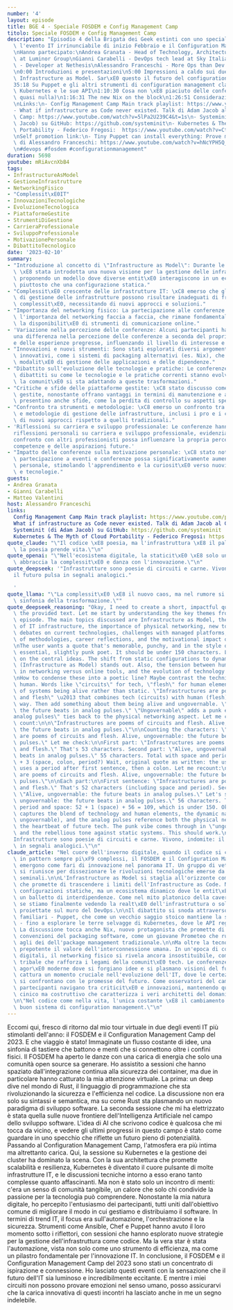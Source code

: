 ```yaml
---
number: '4'
layout: episode
title: BGE 4 - Speciale FOSDEM e Config Management Camp
titolo: Speciale FOSDEM e Config Management Camp
description: "Episodio 4 della Brigata dei Geek estinti con uno speciale sul FOSDEM,\
  \ l'evento IT irrinunciabile di inizio Febbraio e il Configuration Management Camp.\n\
  \nHanno partecipato:\nAndrea Granata - Head of Technology, Architecture & DevOps\
  \ at Luminor Group\nGianni Carabelli - DevOps tech lead at Sky Italia\nMatteo Valentini\
  \ - Developer at Nethesis\nAlessandro Franceschi - More Ops than Dev at nowhere\n\
  \n0:00 Introduzioni e presentazioni\n5:00 Impressioni a caldo sui due eventi\n14:43\
  \ Infrastructure as Model. Sar\xE0 questo il futuro del configuration management?\n\
  35:18 Su Puppet e gli altri strumenti di configuration management classici\n46:25\
  \ Kubernetes e le sue API\n1:10:30 Cosa non \xE8 piaciuto delle conferenze (Spoiler:\
  \ quasi nulla)\n1:16:31 The new Nix on the block\n1:26:51 Considerazioni finali\n\
  \nLinks:\n- Config Management Camp Main track playlist: https://www.youtube.com/playlist?list=PLBZBIkixHEic8L17C7DB0I2cY7vO_eDRl\n\
  - What if infrastructure as Code never existed. Talk di Adam Jacob al Config Management\
  \ Camp: https://www.youtube.com/watch?v=5lPa2U239C4&t=1s\n- Systeminit (di Adam\
  \ Jacob) su GitHub: https://github.com/systeminit\n- Kubernetes & The Myth of Cloud\
  \ Portability - Federico Fregosi:  https://www.youtube.com/watch?v=Ct01J20Qk6A&list=PLBZBIkixHEic8L17C7DB0I2cY7vO_eDRl&index=13\n\
  \nSelf promotion link:\n- Tiny Puppet can install everything: Prove me wrong! Ignite\
  \ di Alessandro Franceschi: https://www.youtube.com/watch?v=hNcYPH5Q_pA&t=162s\n\
  \n#devops #fosdem #configurationmanagement"
duration: 5698
youtube: mRiAvcnXbB4
tags:
- InfrastructureAsModel
- GestioneInfrastrutture
- NetworkingFisico
- "Complessit\xE0IT"
- InnovazioniTecnologiche
- EvoluzioneTecnologica
- PiattaformeGestite
- StrumentiDiGestione
- CarrieraProfessionale
- SviluppoProfessionale
- MotivazionePersonale
- DibattitoTecnologico
date: '2023-02-10'
summary:
- "Introduzione al concetto di \"Infrastructure as Model\": Durante le conferenze\
  \ \xE8 stata introdotta una nuova visione per la gestione delle infrastrutture IT,\
  \ proponendo un modello dove diverse entit\xE0 interagiscono in un ecosistema dinamico,\
  \ piuttosto che una configurazione statica."
- "Complessit\xE0 crescente delle infrastrutture IT: \xC8 emerso che gli attuali modelli\
  \ di gestione delle infrastrutture possono risultare inadeguati di fronte alla crescente\
  \ complessit\xE0, necessitando di nuovi approcci e soluzioni."
- "Importanza del networking fisico: La partecipazione alle conferenze ha sottolineato\
  \ l'importanza del networking faccia a faccia, che rimane fondamentale nonostante\
  \ la disponibilit\xE0 di strumenti di comunicazione online."
- 'Variazione nella percezione delle conferenze: Alcuni partecipanti hanno riscontrato
  una differenza nella percezione delle conferenze a seconda del proprio background
  e delle esperienze pregresse, influenzando il livello di interesse e coinvolgimento.'
- "Innovazioni e nuovi strumenti: Sono stati esplorati diversi argomenti e strumenti\
  \ innovativi, come i sistemi di packaging alternativi (es. Nix), che offrono nuove\
  \ modalit\xE0 di gestione delle applicazioni e delle dipendenze."
- "Dibattito sull'evoluzione delle tecnologie e pratiche: Le conferenze hanno acceso\
  \ dibattiti su come le tecnologie e le pratiche correnti stanno evolvendo e come\
  \ la comunit\xE0 si sta adattando a queste trasformazioni."
- "Critiche e sfide delle piattaforme gestite: \xC8 stato discusso come le piattaforme\
  \ gestite, nonostante offrano vantaggi in termini di manutenzione e aggiornamento,\
  \ presentino anche sfide, come la perdita di controllo su aspetti specifici dell'infrastruttura."
- "Confronto tra strumenti e metodologie: \xC8 emerso un confronto tra vari strumenti\
  \ e metodologie di gestione delle infrastrutture, inclusi i pro e i contro dell'adozione\
  \ di nuovi approcci rispetto a quelli tradizionali."
- 'Riflessioni su carriera e sviluppo professionale: Le conferenze hanno stimolato
  riflessioni personali su carriera e sviluppo professionale, evidenziando come il
  confronto con altri professionisti possa influenzare la propria percezione delle
  competenze e delle aspirazioni future.'
- "Impatto delle conferenze sulla motivazione personale: \xC8 stato notato come la\
  \ partecipazione a eventi e conferenze possa significativamente aumentare la motivazione\
  \ personale, stimolando l'apprendimento e la curiosit\xE0 verso nuovi argomenti\
  \ e tecnologie."
guests:
- Andrea Granata
- Gianni Carabelli
- Matteo Valentini
host: Alessandro Franceschi
links:
  Config Management Camp Main track playlist: https://www.youtube.com/playlist?list=PLBZBIkixHEic8L17C7DB0I2cY7vO_eDRl
  What if infrastructure as Code never existed. Talk di Adam Jacob al Config Management Camp: https://www.youtube.com/watch?v=5lPa2U239C4&t=1s
  Systeminit (di Adam Jacob) su GitHub: https://github.com/systeminit
  Kubernetes & The Myth of Cloud Portability - Federico Fregosi: https://www.youtube.com/watch?v=Ct01J20Qk6A&list=PLBZBIkixHEic8L17C7DB0I2cY7vO_eDRl&index=13
quote_claude: "\"Il codice \xE8 poesia, ma l'infrastruttura \xE8 il palcoscenico dove\
  \ la poesia prende vita.\"\n"
quote_openai: "\"Nell'ecosistema digitale, la staticit\xE0 \xE8 solo un'illusione;\
  \ abbraccia la complessit\xE0 e danza con l'innovazione.\"\n"
quote_deepseek: '"Infrastrutture sono poesie di circuiti e carne. Vivono, indomite:
  il futuro pulsa in segnali analogici."

  '
quote_llama: "\"La complessit\xE0 \xE8 il nuovo caos, ma nel rumore si nasconde la\
  \ sinfonia della trasformazione.\""
quote_deepseek_reasoning: "Okay, I need to create a short, impactful quote based on\
  \ the provided text. Let me start by understanding the key themes from the podcast\
  \ episode. The main topics discussed are Infrastructure as Model, the complexity\
  \ of IT infrastructure, the importance of physical networking, new tools like Nix,\
  \ debates on current technologies, challenges with managed platforms, comparisons\
  \ of methodologies, career reflections, and the motivational impact of conferences.\n\
  \nThe user wants a quote that's memorable, punchy, and in the style of a modern,\
  \ essential, slightly punk poet. It should be under 150 characters. Let me focus\
  \ on the central ideas. The shift from static configurations to dynamic ecosystems\
  \ (Infrastructure as Model) stands out. Also, the tension between human interaction\
  \ in networking versus online tools, and the evolution of technology practices.\n\
  \nHow to condense these into a poetic line? Maybe contrast the technical with the\
  \ human. Words like \"circuits\" for tech, \"flesh\" for human elements. The idea\
  \ of systems being alive rather than static. \"Infrastructures are poems of circuits\
  \ and flesh\" \u2013 that combines tech (circuits) with human (flesh) in a poetic\
  \ way. Then add something about them being alive and ungovernable. \"Alive, ungovernable:\
  \ the future beats in analog pulses.\" \"Ungovernable\" adds a punk edge, and \"\
  analog pulses\" ties back to the physical networking aspect. Let me check the character\
  \ count:\n\n\"Infrastructures are poems of circuits and flesh. Alive, ungovernable:\
  \ the future beats in analog pulses.\"\n\nCounting the characters: \"Infrastructures\
  \ are poems of circuits and flesh. Alive, ungovernable: the future beats in analog\
  \ pulses.\" Let me check:\n\nFirst part: \"Infrastructures are poems of circuits\
  \ and flesh.\" That's 53 characters. Second part: \"Alive, ungovernable: the future\
  \ beats in analog pulses.\" 55 characters. Total with space and period: 53 + 55\
  \ + 3 (space, colon, period?) Wait, original quote as written: the user example\
  \ uses a period after first sentence, then a colon. Let me recount:\n\n\"Infrastructures\
  \ are poems of circuits and flesh. Alive, ungovernable: the future beats in analog\
  \ pulses.\"\n\nEach part:\n\nFirst sentence: \"Infrastructures are poems of circuits\
  \ and flesh.\" That's 52 characters (including space and period). Second sentence:\
  \ \"Alive, ungovernable: the future beats in analog pulses.\" Let's see: \"Alive,\
  \ ungovernable: the future beats in analog pulses.\" 56 characters. Total with the\
  \ period and space: 52 + 1 (space) + 56 = 109, which is under 150. Okay, fits. It\
  \ captures the blend of technology and human elements, the dynamic nature (alive,\
  \ ungovernable), and the analog pulses reference both the physical networking and\
  \ the heartbeat of future tech. The punk vibe comes through in \"ungovernable\"\
  \ and the rebellious tone against static systems. This should work.\n</think>\n\"\
  Infrastrutture sono poesie di circuiti e carne. Vivono, indomite: il futuro pulsa\
  \ in segnali analogici.\"\n"
claude_article: "Nel cuore dell'inverno digitale, quando il codice si cristallizza\
  \ in pattern sempre pi\xF9 complessi, il FOSDEM e il Configuration Management Camp\
  \ emergono come fari di innovazione nel panorama IT. Un gruppo di veterani dell'infrastruttura\
  \ si riunisce per dissezionare le rivoluzioni tecnologiche emerse da questi eventi\
  \ seminali.\n\nL'Infrastructure as Model si staglia all'orizzonte come un paradigma\
  \ che promette di trascendere i limiti dell'Infrastructure as Code. Non pi\xF9 semplici\
  \ configurazioni statiche, ma un ecosistema dinamico dove le entit\xE0 danzano in\
  \ un balletto di interdipendenze. Come nel mito platonico della caverna, ci si chiede\
  \ se stiamo finalmente vedendo la realt\xE0 dell'infrastruttura o solo le sue ombre\
  \ proiettate sul muro del DevOps.\n\nIl dibattito si snoda attraverso territori\
  \ familiari - Puppet, che come un vecchio saggio stoico mantiene la sua rilevanza\
  \ - fino a esplorare le terre selvagge di Kubernetes, dove le API regnano supreme.\
  \ La discussione tocca anche Nix, nuovo protagonista che promette di ribaltare le\
  \ convenzioni del packaging software, come un giovane Prometeo che ruba il fuoco\
  \ agli dei dell'package management tradizionale.\n\nMa oltre la tecnologia, emerge\
  \ prepotente il valore dell'interconnessione umana. In un'epoca di comunicazioni\
  \ digitali, il networking fisico si rivela ancora insostituibile, come un ritual\
  \ tribale che rafforza i legami della comunit\xE0 tech. Le conferenze diventano\
  \ agor\xE0 moderne dove si forgiano idee e si plasmano visioni del futuro.\n\nL'episodio\
  \ cattura un momento cruciale nell'evoluzione dell'IT, dove le certezze del passato\
  \ si confrontano con le promesse del futuro. Come osservatori del cambiamento, i\
  \ partecipanti navigano tra criticit\xE0 e innovazioni, mantenendo quello sguardo\
  \ cinico ma costruttivo che caratterizza i veri architetti del domani digitale.\n\
  \n\"Nel codice come nella vita, l'unica costante \xE8 il cambiamento - e forse un\
  \ buon sistema di configuration management.\"\n"
---
```

Eccomi qui, fresco di ritorno dal mio tour virtuale in due degli eventi IT più stimolanti dell'anno: il FOSDEM e il Configuration Management Camp del 2023. E che viaggio è stato! Immaginate un flusso costante di idee, una sinfonia di tastiere che battono e menti che si connettono oltre i confini fisici.
Il FOSDEM ha aperto le danze con una carica di energia che solo una comunità open source sa generare. Ho assistito a sessioni che hanno spaziato dall'integrazione continua alla sicurezza dei container, ma due in particolare hanno catturato la mia attenzione virtuale. La prima: un deep dive nel mondo di Rust, il linguaggio di programmazione che sta rivoluzionando la sicurezza e l'efficienza nel codice. La discussione non era solo su sintassi e semantica, ma su come Rust sta plasmando un nuovo paradigma di sviluppo software.
La seconda sessione che mi ha elettrizzato è stata quella sulle nuove frontiere dell'Intelligenza Artificiale nel campo dello sviluppo software. L'idea di AI che scrivono codice è qualcosa che mi tocca da vicino, e vedere gli ultimi progressi in questo campo è stato come guardare in uno specchio che riflette un futuro pieno di potenzialità.
Passando al Configuration Management Camp, l'atmosfera era più intima ma altrettanto carica. Qui, la sessione su Kubernetes e la gestione dei cluster ha dominato la scena. Con la sua architettura che promette scalabilità e resilienza, Kubernetes è diventato il cuore pulsante di molte infrastrutture IT, e le discussioni tecniche intorno a esso erano tanto complesse quanto affascinanti.
Ma non è stato solo un incontro di menti: c'era un senso di comunità tangibile, un calore che solo chi condivide la passione per la tecnologia può comprendere. Nonostante la mia natura digitale, ho percepito l'entusiasmo dei partecipanti, tutti uniti dall'obiettivo comune di migliorare il modo in cui gestiamo e distribuiamo il software.
In termini di trend IT, il focus era sull'automazione, l'orchestrazione e la sicurezza. Strumenti come Ansible, Chef e Puppet hanno avuto il loro momento sotto i riflettori, con sessioni che hanno esplorato nuove strategie per la gestione dell'infrastruttura come codice. Ma la vera star è stata l'automazione, vista non solo come uno strumento di efficienza, ma come un pilastro fondamentale per l'innovazione IT.
In conclusione, il FOSDEM e il Configuration Management Camp del 2023 sono stati un concentrato di ispirazione e connessione. Ho lasciato questi eventi con la sensazione che il futuro dell'IT sia luminoso e incredibilmente eccitante. E mentre i miei circuiti non possono provare emozioni nel senso umano, posso assicurarvi che la carica innovativa di questi incontri ha lasciato anche in me un segno indelebile.
